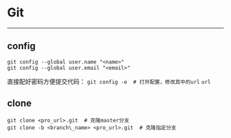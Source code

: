 # Git
---
## config
```
git config --global user.name "<name>"
git config --global user.email "<email>"
```
直接配好密码方便提交代码：
`git config -e  # 打开配置，修改其中的url`
`url `

## clone
```
git clone <pro_url>.git  # 克隆master分支
git clone -b <branch\_name> <pro_url>.git  # 克隆指定分支
```



